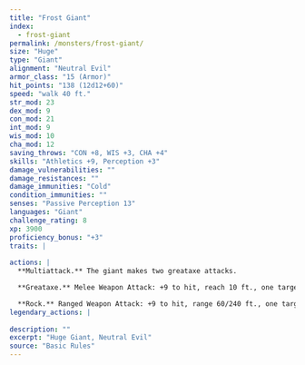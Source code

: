```yaml
---
title: "Frost Giant"
index:
  - frost-giant
permalink: /monsters/frost-giant/
size: "Huge"
type: "Giant"
alignment: "Neutral Evil"
armor_class: "15 (Armor)"
hit_points: "138 (12d12+60)"
speed: "walk 40 ft."
str_mod: 23
dex_mod: 9
con_mod: 21
int_mod: 9
wis_mod: 10
cha_mod: 12
saving_throws: "CON +8, WIS +3, CHA +4"
skills: "Athletics +9, Perception +3"
damage_vulnerabilities: ""
damage_resistances: ""
damage_immunities: "Cold"
condition_immunities: ""
senses: "Passive Perception 13"
languages: "Giant"
challenge_rating: 8
xp: 3900
proficiency_bonus: "+3"
traits: |
  
actions: |
  **Multiattack.** The giant makes two greataxe attacks.

  **Greataxe.** Melee Weapon Attack: +9 to hit, reach 10 ft., one target. Hit: 25 (3d12 + 6) slashing damage.

  **Rock.** Ranged Weapon Attack: +9 to hit, range 60/240 ft., one target. Hit: 28 (4d10 + 6) bludgeoning damage.  
legendary_actions: |
  
description: ""
excerpt: "Huge Giant, Neutral Evil"
source: "Basic Rules"
---
```

